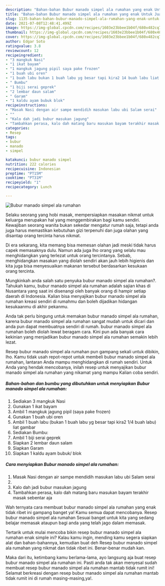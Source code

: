 ```yaml
---
description: "Bahan-bahan Bubur manado simpel ala rumahan yang enak Untuk Jualan"
title: "Bahan-bahan Bubur manado simpel ala rumahan yang enak Untuk Jualan"
slug: 1135-bahan-bahan-bubur-manado-simpel-ala-rumahan-yang-enak-untuk-jualan
date: 2021-07-08T12:48:41.499Z
image: https://img-global.cpcdn.com/recipes/1603e23bbee1b04f/680x482cq70/bubur-manado-simpel-ala-rumahan-foto-resep-utama.jpg
thumbnail: https://img-global.cpcdn.com/recipes/1603e23bbee1b04f/680x482cq70/bubur-manado-simpel-ala-rumahan-foto-resep-utama.jpg
cover: https://img-global.cpcdn.com/recipes/1603e23bbee1b04f/680x482cq70/bubur-manado-simpel-ala-rumahan-foto-resep-utama.jpg
author: Edgar Soto
ratingvalue: 3.8
reviewcount: 12
recipeingredient:
- "3 mangkuk Nasi"
- "1 ikat bayam"
- "1 mangkuk jagung pipil saya pake frozen"
- "1 buah ubi oren"
- "1 buah labu bukan 1 buah labu yg besar tapi kira2 14 buah labu liat gambar"
- " Bumbu"
- "1 biji serai geprek"
- "2 lembar daun salam"
- " Garam"
- "1 kaldu ayam bubuk blok"
recipeinstructions:
- "Masak Nasi dengan air sampe mendidih masukan labu ubi Salam serai"
- ""
- "Kalo dah jadi bubur masukan jagung"
- "Tambahkan perasa, kalo dah matang baru masukan bayam terakhir masak sebentar aja"
categories:
- Resep
tags:
- bubur
- manado
- simpel

katakunci: bubur manado simpel 
nutrition: 222 calories
recipecuisine: Indonesian
preptime: "PT15M"
cooktime: "PT31M"
recipeyield: "1"
recipecategory: Lunch

---
```



![Bubur manado simpel ala rumahan](https://img-global.cpcdn.com/recipes/1603e23bbee1b04f/680x482cq70/bubur-manado-simpel-ala-rumahan-foto-resep-utama.jpg)

Selaku seorang yang hobi masak, mempersiapkan masakan nikmat untuk keluarga merupakan hal yang menggembirakan bagi kamu sendiri. Kewajiban seorang  wanita bukan sekedar mengatur rumah saja, tetapi anda juga harus memastikan kebutuhan gizi terpenuhi dan juga olahan yang disantap orang tercinta harus nikmat.

Di era  sekarang, kita memang bisa memesan olahan jadi meski tidak harus capek memasaknya dulu. Namun ada juga lho orang yang selalu mau menghidangkan yang terlezat untuk orang tercintanya. Sebab, menghidangkan masakan yang diolah sendiri akan jauh lebih higienis dan kita juga bisa menyesuaikan makanan tersebut berdasarkan kesukaan orang tercinta. 



Mungkinkah anda salah satu penyuka bubur manado simpel ala rumahan?. Tahukah kamu, bubur manado simpel ala rumahan adalah sajian khas di Nusantara yang saat ini disenangi oleh banyak orang di hampir setiap daerah di Indonesia. Kalian bisa menyajikan bubur manado simpel ala rumahan kreasi sendiri di rumahmu dan boleh dijadikan hidangan kesukaanmu di akhir pekanmu.

Anda tak perlu bingung untuk memakan bubur manado simpel ala rumahan, karena bubur manado simpel ala rumahan sangat mudah untuk dicari dan anda pun dapat membuatnya sendiri di rumah. bubur manado simpel ala rumahan boleh diolah lewat beragam cara. Kini pun ada banyak cara kekinian yang menjadikan bubur manado simpel ala rumahan semakin lebih lezat.

Resep bubur manado simpel ala rumahan pun gampang sekali untuk dibikin, lho. Kamu tidak usah repot-repot untuk membeli bubur manado simpel ala rumahan, lantaran Anda mampu menghidangkan di rumah sendiri. Untuk Anda yang hendak mencobanya, inilah resep untuk menyajikan bubur manado simpel ala rumahan yang nikamat yang mampu Kalian coba sendiri.

<!--inarticleads1-->

##### Bahan-bahan dan bumbu yang dibutuhkan untuk menyiapkan Bubur manado simpel ala rumahan:

1. Sediakan 3 mangkuk Nasi
1. Gunakan 1 ikat bayam
1. Ambil 1 mangkuk jagung pipil (saya pake frozen)
1. Gunakan 1 buah ubi oren
1. Ambil 1 buah labu (bukan 1 buah labu yg besar tapi kira2 1/4 buah labu) liat gambar
1. Sediakan  Bumbu:
1. Ambil 1 biji serai geprek
1. Siapkan 2 lembar daun salam
1. Siapkan  Garam
1. Siapkan 1 kaldu ayam bubuk/ blok




<!--inarticleads2-->

##### Cara menyiapkan Bubur manado simpel ala rumahan:

1. Masak Nasi dengan air sampe mendidih masukan labu ubi Salam serai
1. 
1. Kalo dah jadi bubur masukan jagung
1. Tambahkan perasa, kalo dah matang baru masukan bayam terakhir masak sebentar aja




Wah ternyata cara membuat bubur manado simpel ala rumahan yang enak tidak ribet ini gampang banget ya! Kamu semua dapat mencobanya. Resep bubur manado simpel ala rumahan Sesuai banget untuk kita yang sedang belajar memasak ataupun bagi anda yang telah jago dalam memasak.

Tertarik untuk mulai mencoba bikin resep bubur manado simpel ala rumahan enak simple ini? Kalau kamu ingin, mending kamu segera siapkan alat dan bahan-bahannya, kemudian buat deh Resep bubur manado simpel ala rumahan yang nikmat dan tidak ribet ini. Benar-benar mudah kan. 

Maka dari itu, ketimbang kamu berlama-lama, ayo langsung aja buat resep bubur manado simpel ala rumahan ini. Pasti anda tak akan menyesal sudah membuat resep bubur manado simpel ala rumahan mantab tidak rumit ini! Selamat berkreasi dengan resep bubur manado simpel ala rumahan mantab tidak rumit ini di rumah masing-masing,ya!.

